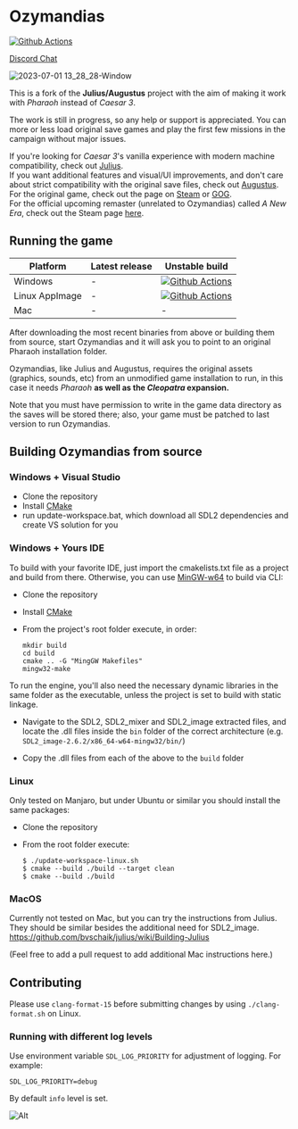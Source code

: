 # Ozymandias

[![Github Actions](https://github.com/dalerank/ozymandias/workflows/Ozymandias%20Build%20Windows/badge.svg)](https://github.com/dalerank/Ozymandias/actions)

[Discord Chat](https://discord.gg/HS4njmBvpb)

![2023-07-01 13_28_28-Window](https://github.com/dalerank/Ozymandias/assets/918081/6e2358ad-82af-4374-89d1-35d56b917e1e)

This is a fork of the **Julius/Augustus** project with the aim of making it work with _Pharaoh_ instead of _Caesar 3_.

The work is still in progress, so any help or support is appreciated. You can more or less load
original save games and play the first few missions in the campaign without major issues.

If you're looking for _Caesar 3_'s vanilla experience with modern machine compatibility, check out [Julius](https://github.com/bvschaik/julius).<br>
If you want additional features and visual/UI improvements, and don't care about strict
compatibility with the original save files, check out [Augustus](https://github.com/Keriew/augustus).<br>
For the original game, check out the page on [Steam](https://store.steampowered.com/app/564530/Pharaoh__Cleopatra/)
or [GOG](https://www.gog.com/en/game/pharaoh_cleopatra).<br>
For the official upcoming remaster (unrelated to Ozymandias) called _A New Era_, check out the Steam page [here](https://store.steampowered.com/app/1351080/Pharaoh_A_New_Era/).

## Running the game

| Platform       | Latest release | Unstable build |
| -------------- | -------------- | -------------- |
| Windows        | -              | [![Github Actions](https://github.com/dalerank/ozymandias/workflows/Ozymandias%20Build%20Windows/badge.svg)](https://nightly.link/dalerank/Ozymandias/workflows/ozymandias/master/windows_build.zip)              |
| Linux AppImage | -              | [![Github Actions](https://github.com/dalerank/ozymandias/workflows/Ozymandias%20Build%20Linux/badge.svg)](https://nightly.link/dalerank/Ozymandias/workflows/ozymandias_linux/master/linux_build.zip)          |
| Mac            | -              | -              |

After downloading the most recent binaries from above or building them from source,
start Ozymandias and it will ask you to point to an original Pharaoh installation folder.

Ozymandias, like Julius and Augustus, requires the original assets (graphics, sounds, etc)
from an unmodified game installation to run, in this case it needs _Pharaoh_ **as well as the _Cleopatra_ expansion.**

Note that you must have permission to write in the game data directory as the saves will be
stored there; also, your game must be patched to last version to run Ozymandias.

## Building Ozymandias from source

### Windows + Visual Studio

- Clone the repository
- Install [CMake](https://cmake.org/download/#latest)
- run update-workspace.bat, which download all SDL2 dependencies and create VS solution for you

### Windows + Yours IDE

To build with your favorite IDE, just import the cmakelists.txt file as a project and build from there. Otherwise, you can use [MinGW-w64](https://www.mingw-w64.org/downloads/) to build via CLI:

- Clone the repository
- Install [CMake](https://cmake.org/download/#latest)
- From the project's root folder execute, in order:
  
  ```
  mkdir build
  cd build
  cmake .. -G "MingGW Makefiles"
  mingw32-make
  ```

To run the engine, you'll also need the necessary dynamic libraries in the same folder as the executable, unless the project is set to build with static linkage.

- Navigate to the SDL2, SDL2_mixer and SDL2_image extracted files, and locate the .dll files inside the `bin` folder of the correct architecture (e.g. `SDL2_image-2.6.2/x86_64-w64-mingw32/bin/`)

- Copy the .dll files from each of the above to the `build` folder

### Linux

Only tested on Manjaro, but under Ubuntu or similar you should install the same packages:

- Clone the repository

- From the root folder execute:
  
  ```
  $ ./update-workspace-linux.sh
  $ cmake --build ./build --target clean
  $ cmake --build ./build
  ```

### MacOS

Currently not tested on Mac, but you can try the instructions from Julius. They should be similar besides the additional need for SDL2_image. https://github.com/bvschaik/julius/wiki/Building-Julius

(Feel free to add a pull request to add additional Mac instructions here.)

## Contributing

Please use `clang-format-15` before submitting changes by using `./clang-format.sh` on Linux.

### Running with different log levels

Use environment variable `SDL_LOG_PRIORITY` for adjustment of logging. For example:

```shell
SDL_LOG_PRIORITY=debug
```

By default `info` level is set.

![Alt](https://repobeats.axiom.co/api/embed/d972b1b3da5423da758f1b4a1396177626bff54b.svg "Repobeats analytics image")
